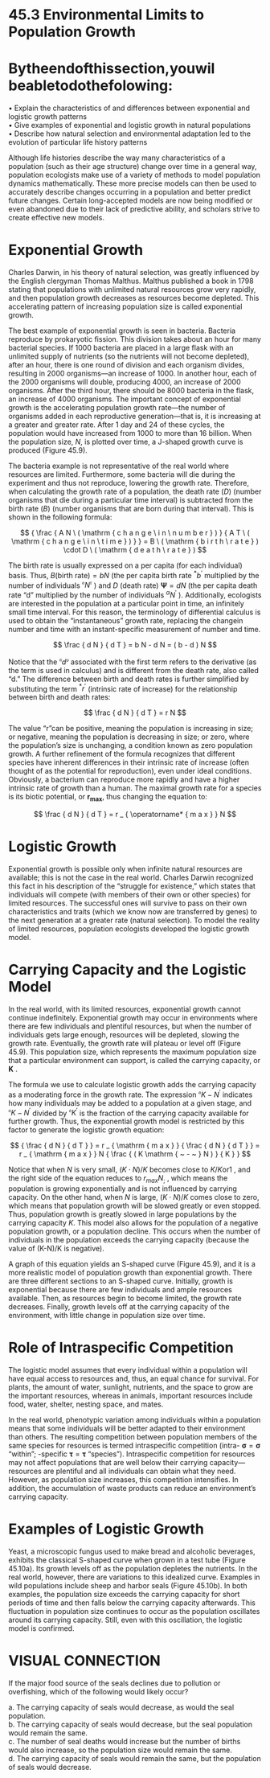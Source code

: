 # 45.3 Environmental Limits to Population Growth

# Bytheendofthissection,youwil beabletodothefolowing:

• Explain the characteristics of and differences between exponential and logistic growth patterns   
• Give examples of exponential and logistic growth in natural populations   
• Describe how natural selection and environmental adaptation led to the evolution of particular life history patterns

Although life histories describe the way many characteristics of a population (such as their age structure) change over time in a general way, population ecologists make use of a variety of methods to model population dynamics mathematically. These more precise models can then be used to accurately describe changes occurring in a population and better predict future changes. Certain long-accepted models are now being modified or even abandoned due to their lack of predictive ability, and scholars strive to create effective new models.



# Exponential Growth

Charles Darwin, in his theory of natural selection, was greatly influenced by the English clergyman Thomas Malthus. Malthus published a book in 1798 stating that populations with unlimited natural resources grow very rapidly, and then population growth decreases as resources become depleted. This accelerating pattern of increasing population size is called exponential growth.

The best example of exponential growth is seen in bacteria. Bacteria reproduce by prokaryotic fission. This division takes about an hour for many bacterial species. If 1000 bacteria are placed in a large flask with an unlimited supply of nutrients (so the nutrients will not become depleted), after an hour, there is one round of division and each organism divides, resulting in 2000 organisms—an increase of 1000. In another hour, each of the 2000 organisms will double, producing 4000, an increase of 2000 organisms. After the third hour, there should be 8000 bacteria in the flask, an increase of 4000 organisms. The important concept of exponential growth is the accelerating population growth rate—the number of organisms added in each reproductive generation—that is, it is increasing at a greater and greater rate. After 1 day and 24 of these cycles, the population would have increased from 1000 to more than 16 billion. When the population size, $N ,$ is plotted over time, a J-shaped growth curve is produced (Figure 45.9).

The bacteria example is not representative of the real world where resources are limited. Furthermore, some bacteria will die during the experiment and thus not reproduce, lowering the growth rate. Therefore, when calculating the growth rate of a population, the death rate $( D )$ (number organisms that die during a particular time interval) is subtracted from the birth rate $( B )$ (number organisms that are born during that interval). This is shown in the following formula:

$$
{ \frac { A N \ ( \mathrm { c h a n g e \ i n \ n u m b e r } ) } { A T \ ( \mathrm { c h a n g e \ i n \ t i m e } ) } } = B \ ( \mathrm { b i r t h \ r a t e } ) \cdot D \ ( \mathrm { d e a t h \ r a t e } )
$$

The birth rate is usually expressed on a per capita (for each individual) basis. Thus, $B ( { \mathrm { b i r t h } } \ \mathrm { r a t e } ) = b N$ (the per capita birth rate $^ { \ast } b ^ { \prime }$ multiplied by the number of individuals $^ { \mathfrak { a } } N ^ { \mathfrak { r } }$ ) and $D$ (death rate) $\mathbf { \Psi } = d N$ (the per capita death rate “d” multiplied by the number of individuals $^ { \alpha } N ^ { \prime }$ ). Additionally, ecologists are interested in the population at a particular point in time, an infinitely small time interval. For this reason, the terminology of differential calculus is used to obtain the “instantaneous” growth rate, replacing the changein number and time with an instant-specific measurement of number and time.

$$
\frac { d N } { d T } = b N - d N = ( b - d ) N
$$

Notice that the $^ { \mathfrak { a } } d ^ { \mathfrak { p } }$ associated with the first term refers to the derivative (as the term is used in calculus) and is different from the death rate, also called “d.” The difference between birth and death rates is further simplified by substituting the term $^ { \ast } r ^ { \prime }$ (intrinsic rate of increase) for the relationship between birth and death rates:

$$
\frac { d N } { d T } = r N
$$

The value “r”can be positive, meaning the population is increasing in size; or negative, meaning the population is decreasing in size; or zero, where the population’s size is unchanging, a condition known as zero population growth. A further refinement of the formula recognizes that different species have inherent differences in their intrinsic rate of increase (often thought of as the potential for reproduction), even under ideal conditions. Obviously, a bacterium can reproduce more rapidly and have a higher intrinsic rate of growth than a human. The maximal growth rate for a species is its biotic potential, or $\pmb { r _ { m a x } } ,$ thus changing the equation to:

$$
\frac { d N } { d T } = r _ { \operatorname* { m a x } } N
$$

# Logistic Growth

Exponential growth is possible only when infinite natural resources are available; this is not the case in the real world. Charles Darwin recognized this fact in his description of the “struggle for existence,” which states that individuals will compete (with members of their own or other species) for limited resources. The successful ones will survive to pass on their own characteristics and traits (which we know now are transferred by genes) to the next generation at a greater rate (natural selection). To model the reality of limited resources, population ecologists developed the logistic growth model.

# Carrying Capacity and the Logistic Model

In the real world, with its limited resources, exponential growth cannot continue indefinitely. Exponential growth may occur in environments where there are few individuals and plentiful resources, but when the number of individuals gets large enough, resources will be depleted, slowing the growth rate. Eventually, the growth rate will plateau or level off (Figure 45.9). This population size, which represents the maximum population size that a particular environment can support, is called the carrying capacity, or $\pmb { K }$ .

The formula we use to calculate logistic growth adds the carrying capacity as a moderating force in the growth rate. The expression $^ { \mathfrak { a } } K - N ^ { \prime }$ indicates how many individuals may be added to a population at a given stage, and ${ } ^ { \mathfrak { a } } K - N ^ { \prime }$ divided by ${ } ^ { \mathfrak { a } } K ^ { \prime }$ is the fraction of the carrying capacity available for further growth. Thus, the exponential growth model is restricted by this factor to generate the logistic growth equation:

$$
{ \frac { d N } { d T } } = r _ { \mathrm { m a x } } { \frac { d N } { d T } } = r _ { \mathrm { m a x } } N { \frac { ( K \mathrm { ~ - ~ } N ) } { K } }
$$

Notice that when $N$ is very small, $( K { \cdot } N ) / K$ becomes close to $K / K \mathrm { o r } 1$ , and the right side of the equation reduces to $r _ { m a x } N _ { ; }$ , which means the population is growing exponentially and is not influenced by carrying capacity. On the other hand, when $N$ is large, $( K { \cdot } N ) / K$ comes close to zero, which means that population growth will be slowed greatly or even stopped. Thus, population growth is greatly slowed in large populations by the carrying capacity $K .$ This model also allows for the population of a negative population growth, or a population decline. This occurs when the number of individuals in the population exceeds the carrying capacity (because the value of (K-N)/K is negative).

A graph of this equation yields an S-shaped curve (Figure 45.9), and it is a more realistic model of population growth than exponential growth. There are three different sections to an S-shaped curve. Initially, growth is exponential because there are few individuals and ample resources available. Then, as resources begin to become limited, the growth rate decreases. Finally, growth levels off at the carrying capacity of the environment, with little change in population size over time.

# Role of Intraspecific Competition

The logistic model assumes that every individual within a population will have equal access to resources and, thus, an equal chance for survival. For plants, the amount of water, sunlight, nutrients, and the space to grow are the important resources, whereas in animals, important resources include food, water, shelter, nesting space, and mates.

In the real world, phenotypic variation among individuals within a population means that some individuals will be better adapted to their environment than others. The resulting competition between population members of the same species for resources is termed intraspecific competition (intra- $\mathbf { \sigma } = \mathbf { \sigma }$ “within”; -specific $\mathbf { \tau } = \mathbf { \tau }$ “species”). Intraspecific competition for resources may not affect populations that are well below their carrying capacity—resources are plentiful and all individuals can obtain what they need. However, as population size increases, this competition intensifies. In addition, the accumulation of waste products can reduce an environment’s carrying capacity.

# Examples of Logistic Growth

Yeast, a microscopic fungus used to make bread and alcoholic beverages, exhibits the classical S-shaped curve when grown in a test tube (Figure 45.10a). Its growth levels off as the population depletes the nutrients. In the real world, however, there are variations to this idealized curve. Examples in wild populations include sheep and harbor seals (Figure 45.10b). In both examples, the population size exceeds the carrying capacity for short periods of time and then falls below the carrying capacity afterwards. This fluctuation in population size continues to occur as the population oscillates around its carrying capacity. Still, even with this oscillation, the logistic model is confirmed.

# VISUAL CONNECTION

If the major food source of the seals declines due to pollution or overfishing, which of the following would likely occur?

a. The carrying capacity of seals would decrease, as would the seal population.   
b. The carrying capacity of seals would decrease, but the seal population would remain the same.   
c. The number of seal deaths would increase but the number of births would also increase, so the population size would remain the same.   
d. The carrying capacity of seals would remain the same, but the population of seals would decrease.